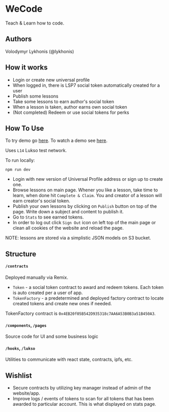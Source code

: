 # WeCode

Teach &amp; Learn how to code.

## Authors

Volodymyr Lykhonis (@lykhonis)

## How it works

- Login or create new universal profile
- When logged in, there is LSP7 social token automatically created for a user
- Publish some lessons
- Take some lessons to earn author's social token
- When a lesson is taken, author earns own social token
- (Not completed) Redeem or use social tokens for perks

## How To Use

To try demo go [here](https://lukso-hack-we-code.vercel.app/). To watch a demo see [here](https://youtu.be/9jnbkvrBBVQ).

Uses `L14` Lukso test network.

To run locally:
```
npm run dev
```

- Login with new version of Universal Profile address or sign up to create one.
- Browse lessons on main page. Whener you like a lesson, take time to learn, when done hit `Complete & Claim`. You and creator of a lesson will earn creator's social token.
- Publish your own lessons by clicking on `Publish` button on top of the page. Write down a subject and content to publish it.
- Go to `Stats` to see earned tokens.
- In order to log out click `Sign Out` icon on left top of the main page or clean all cookies of the website and reload the page.

NOTE: lessons are stored via a simplistic JSON models on S3 bucket.

## Structure

#### `/contracts`

Deployed manually via Remix.

- `Token` - a social token contract to award and redeem tokens. Each token is auto created per a user of app.
- `TokenFactory` - a predetermined and deployed factory contract to locate created tokens and create new ones if needed.

TokenFactory contract is `0x4EB20f05B542D935318c7AA6A53B0B3a51B450A3`.

#### `/components`, `/pages`

Source code for UI and some business logic

#### `/hooks`, `/lukso`

Utilities to communicate with react state, contracts, ipfs, etc.

## Wishlist

- Secure contracts by utilizing key manager instead of admin of the website/app.
- Improve logs / events of tokens to scan for all tokens that has been awarded to particular account. This is what displayed on stats page.
